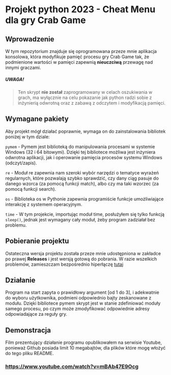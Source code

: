 # Projekt python 2023 - Cheat Menu dla gry Crab Game

## Wprowadzenie

W tym repozytorium znajduje się oprogramowana przeze mnie aplikacja konsolowa, która modyfikuje pamięć procesu gry Crab Game tak, że podmienione wartości w pamięci zapewnią **nieuczciwą** przewagę nad innymi graczami.

##### UWAGA!
> Ten skrypt **nie został** zaprogramowany w celach oszukiwania w grach, ma wyłącznie na celu pokazanie jak python radzi sobie z inżynierią odwrotną oraz z zabawą z odczytem i modyfikacją pamięci.

## Wymagane pakiety

Aby projekt mógł działać poprawnie, wymaga on do zainstalowania bibliotek poniżej w tym dziale:

`pymem` - Pymem jest biblioteką do manipulowania procesami w systemie Windows (32 i 64 bitowymi). Dzięki tej bibliotece możliwa jest inżyniera odwrotna aplikacji, jak i operowanie pamięcia procesów systemu Windows (odczyt/zapis).

`re` - Moduł re zapewnia nam szeroki wybór narzędzi o tematyce wyrażeń regularnych, które pozwalają szybko sprawdzić, czy dany ciąg pasuje do danego wzorca (za pomocą funkcji match), albo czy ma taki wzorzec (za pomocą funkcji search).

`os` - Biblioteka os w Pythonie zapewnia programiście funkcje umożliwiające interakcję z systemem operacyjnym.

`time` - W tym projekcie, importując moduł time, posłużyłem się tylko funkcją `sleep()`, jednak jest wymagany cały moduł, żeby program zadziałał bez problemu.


## Pobieranie projektu

Ostateczna wersja projektu została przeze mnie udostępniona w zakładce po prawej **Releases** i jest wersją gotową do pobrania. W razie wszelkich problemów, zamieszczam bezpośrednio hiperłączę [tutaj](https://github.com/wajnie/projekt-py2023/releases/tag/Fina%C5%82)

## Działanie

Program na start zapyta o prawidłowy argument [od 1 do 3], i adekwatnie do wyboru użytkownika, podmieni odpowiednio bajty zeskanowane z modułu. Dzięki bibliotece pymem skrypt jest w stanie zdefiniować moduły samego procesu, po czym może zmodyfikować odpowiednie adresy odpowiadające za reguły gry.

## Demonstracja

Film prezentujący działanie programu opublikowałem na serwisie Youtube, ponieważ Github posiada limit 10 megabajtów, dla plików które mogę włożyć do tego pliku README.

### **https://www.youtube.com/watch?v=mBAb47E9Ocg**
